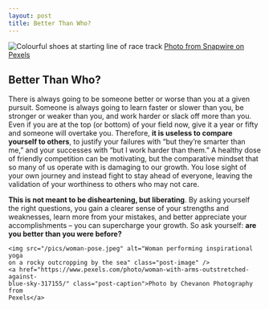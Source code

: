 ```yaml
---
layout: post
title: Better Than Who?
---
```


<img src="/pics/start-line.jpeg" alt="Colourful shoes at starting line of 
  race track" class="post-image"/>
  <a href="https://www.pexels.com/photo/people-doing-marathon-618612/E" 
  class="post-caption">Photo from Snapwire on Pexels</a>
  <h2>Better Than Who?</h2>

  <p>
    There is always going to be someone better or worse than you at a given 
    pursuit.
	 Someone is always going to learn faster or slower than you, be stronger 
	 or weaker than you, and work harder or slack off more than you.
	 Even if you are at the top (or bottom) of your field now, give it a year 
	 or fifty and someone will overtake you.
	 Therefore, <strong>it is useless to compare yourself to others</strong>, 
	 to justify your failures with “but they’re smarter than me,” and your 
	 successes with “but I work harder than them.”
	 A healthy dose of friendly competition can be motivating, but the 
	 comparative mindset that so many of us operate with is damaging to our 
	 growth.
	 You lose sight of your own journey and instead fight to stay ahead of 
	 everyone, leaving the validation of your worthiness to others who may not 
	 care. 
  </p>
  <p>
    <strong>This is not meant to be disheartening, but liberating</strong>.
	 By asking yourself the right questions, you gain a clearer sense of your 
	 strengths and weaknesses, learn more from your mistakes, and better 
	 appreciate your accomplishments – you can supercharge your growth. 
	 So ask yourself: <strong>are you better than you were before?</strong>
  </p>
	
	<img src="/pics/woman-pose.jpeg" alt="Woman performing inspirational yoga 
	on a rocky outcropping by the sea" class="post-image" />
	<a href="https://www.pexels.com/photo/woman-with-arms-outstretched-against-
	blue-sky-317155/" class="post-caption">Photo by Chevanon Photography from 
	Pexels</a>
